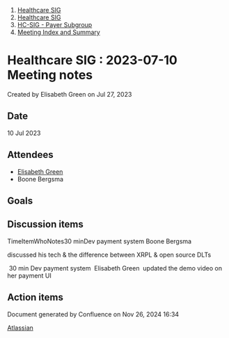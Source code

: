 1. [Healthcare SIG](index.html)
2. [Healthcare SIG](Healthcare-SIG_20545573.html)
3. [HC-SIG - Payer Subgroup](HC-SIG---Payer-Subgroup_20545772.html)
4. [Meeting Index and Summary](Meeting-Index-and-Summary_20562097.html)

# Healthcare SIG : 2023-07-10 Meeting notes

Created by Elisabeth Green on Jul 27, 2023

## Date

10 Jul 2023

## Attendees

- [Elisabeth Green](https://lf-hyperledger.atlassian.net/wiki/people/712020:5b417990-5e6e-4737-8337-1a1cc470388b?ref=confluence)
- Boone Bergsma

## Goals

## Discussion items

TimeItemWhoNotes30 minDev payment system Boone Bergsma

discussed his tech &amp; the difference between XRPL &amp; open source DLTs

 30 min Dev payment system  Elisabeth Green  updated the demo video on her payment UI

## Action items

Document generated by Confluence on Nov 26, 2024 16:34

[Atlassian](http://www.atlassian.com/)
